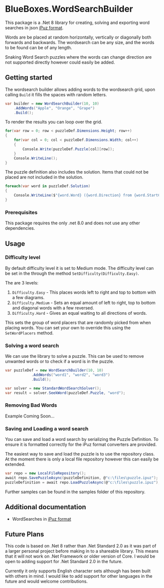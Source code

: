 # BlueBoxes.WordSearchBuilder

This package is a .Net 8 library for creating, solving and exporting word searches in json [iPuz format](https://ipuz.readthedocs.io/en/latest/reading.html#validation-for-wordsearch-puzzles).

Words are be placed at random horizontally, vertically or diagonally both forwards and backwards. The wordsearch can be any size, and the words to be found can be of any length.

Snaking Word Search puzzles where the words can change direction are not supported directly however could easily be added.

## Getting started
The wordsearch builder allows adding words to the wordsearch grid, upon calling `Build` it fills the spaces with random letters.

```csharp
var builder = new WordSearchBuilder(10, 10)
    .AddWords("Apple", "Orange", "Grape")
    .Build();
```

To render the results you can loop over the grid.

```csharp
for(var row = 0; row < puzzleDef.Dimensions.Height; row++)
{
    for(var col = 0; col < puzzleDef.Dimensions.Width; col++)
    {
        Console.Write(puzzleDef.Puzzle[col][row]);
    }
    Console.WriteLine();
}

```

The puzzle definition also includes the solution. Items that could not be placed are not included in the solution.

```csharp
foreach(var word in puzzleDef.Solution)
{
    Console.WriteLine($"{word.Word} ({word.Direction} from {word.StartCell.Col}, {word.StartCell.Row})");
}
```

### Prerequisites

This package requires the only .net 8.0 and does not use any other dependencies.

## Usage

### Difficulty level
By default difficulty level it is set to Medium mode. The difficulty level can be set in the through the method `SetDifficulty(Difficulty.Easy)`.

The are 3 levels:

1. `Difficulty.Easy` - This places words left to right and top to bottom with a few diagrams.
2. `Difficulty.Medium` - Sets an equal amount of left to right, top to bottom and diagonal words with a few reversed.
3. `Difficulty.Hard` - Gives an equal waiting to all directions of words.

This sets the group of word placers that are randomly picked from when placing words. You can set your own to override this using the `SetWordPlacers` method.

### Solving a word search
We can use the library to solve a puzzle. This can be used to remove unwanted words or to check if a word is in the puzzle.

```csharp
var puzzleDef = new WordSearchBuilder(10, 10)
            .AddWords("word1", "word2", "word3")
            .Build();

var solver = new StandardWordSearchSolver();
var result = solver.SeekWord(puzzleDef.Puzzle, "word");

```

### Removing Bad Words
Example Coming Soon...

### Saving and Loading a word search
You can save and load a word search by serializing the Puzzle Definition. To ensure it is formatted correctly for the iPuz format converters are provided. 

The easiest way to save and load the puzzle is to use the repository class. At the moment there is only a local file repository however this can easily be extended.

```csharp
var repo = new LocalFileRepository();
await repo.SavePuzzleAsync(puzzleDefinition, @"c:\files\puzzle.ipuz");
puzzleDefinition = await repo.LoadPuzzleAsync(@"c:\files\puzzle.ipuz");
```

Further samples can be found in the samples folder of this repository.

## Additional documentation

* WordSearches in [iPuz format](https://ipuz.readthedocs.io/en/latest/reading.html#validation-for-wordsearch-puzzles)

## Future Plans
This code is based on .Net 8 rather than .Net Standard 2.0 as it was part of a larger personal project before making in to a shareable library. This means that it will not work on .Net Framework or older version of Core. I would be open to adding support for .Net Standard 2.0 in the future.

Currently it only supports English character sets although has been built with others in mind. I would like to add support for other languages in the future and would welcome contributions.